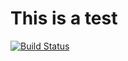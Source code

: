 # This is a test

[![Build Status](https://travis-ci.org/kenwilcox/x937.svg?branch=master)](https://travis-ci.org/kenwilcox/x937)